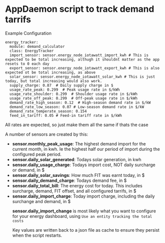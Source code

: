 # AppDaemon script to track demand tarrifs


Example Configuration
```
energy_tracker:
  module: demand_calculator
  class: EnergyTracker
  import_sensor: sensor.energy_node_iotawatt_import_kwh # This is expected to be total increasing, althugh it shouldnt matter as the app resets to 0 each day
  export_sensor: sensor.energy_node_iotawatt_export_kwh # This is also expected ot be total increasing, as above
  solar_sensor: sensor.energy_node_iotawatt_solar_kwh # This is just today, but total increasing would also work.
  supply_charge: 0.87  # Daily supply charge in $
  usage_rate_peak: 0.299  # Peak usage rate in $/kWh
  usage_rate_shoulder: 0.299  # Shoulder usage rate in $/kWh
  usage_rate_off_peak: 0.299  # Off-peak usage rate in $/kWh
  demand_rate_high_season: 0.12  # High-season demand rate in $/kW
  demand_rate_low_season: 0.07 # Low-season demand rate in $/kW
  demand_rate_temperate_season: 0.154
  feed_in_tariff: 0.05 # Feed-in tariff rate in $/kWh
```

All rates are expected, so just make them all the same if thats the case



A number of sensors are created by this:<br/>
<ul>
  <li><b>sensor.monthly_peak_usage</b>: The highest demand import for the current month, in kwh. Ie the highest half our period of import during the configured peak period.</li>
  <li><b>sensor.daily_solar_generated</b>: Todays solar generation, in kwh</li>
  <li><b>sensor.daily_usage_charge</b>: Todays import cost, NOT daily surcharge or demand, in $</li>
  <li><b>sensor.daily_solar_savings</b>: How much FIT was earnt today, in $</li>
  <li><b>sensor.daily_demand_charge</b>: Todays demand fee, in $</li>
  <li><b>sensor.daily_total_bill</b>: The energy cost for today. This includes surcharge, demand, FIT offset, and all configured tarrifs, in $</li>
  <li><b>sensor.daily_import_charge</b>: Today import charge, including the daily surchange and demand, in $</li>

<b>sensor.daily_import_change</b> is most likely what you want to configure for your energy dashboard, using `Use an entity tracking the total costs`


Key values are written back to a json file as cache to ensure they persist when the script restarts.
  
